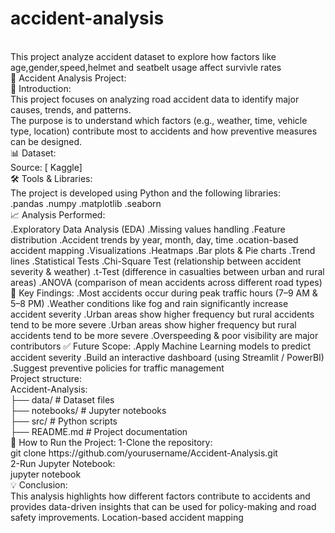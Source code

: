 # accident-analysis
<br>
This project analyze accident dataset to explore how factors like age,gender,speed,helmet and seatbelt usage affect survivle rates
<br>
🚦 Accident Analysis Project:
<br>
📌 Introduction:
<br>
This project focuses on analyzing road accident data to identify major causes, trends, and patterns.
<br>
The purpose is to understand which factors (e.g., weather, time, vehicle type, location) contribute most to accidents and how preventive measures can be designed.
<br>
📊 Dataset:
<br>
Source: [ Kaggle]
<br>
🛠 Tools & Libraries:
<br>
The project is developed using Python and the following libraries:
<br>
.pandas
.numpy
.matplotlib
.seaborn
<br>
📈 Analysis Performed:
<br>
.Exploratory Data Analysis (EDA)
.Missing values handling
.Feature distribution
.Accident trends by year, month, day, time
.ocation-based accident mapping
.Visualizations
.Heatmaps
.Bar plots & Pie charts
.Trend lines
.Statistical Tests
.Chi-Square Test (relationship between accident severity & weather)
.t-Test (difference in casualties between urban and rural areas)
.ANOVA (comparison of mean accidents across different road types)
<br>
🔑 Key Findings:
.Most accidents occur during peak traffic hours (7–9 AM & 5–8 PM)
.Weather conditions like fog and rain significantly increase accident severity
.Urban areas show higher frequency but rural accidents tend to be more severe
.Urban areas show higher frequency but rural accidents tend to be more severe
.Overspeeding & poor visibility are major contributors
✅ Future Scope:
.Apply Machine Learning models to predict accident severity
.Build an interactive dashboard (using Streamlit / PowerBI)
.Suggest preventive policies for traffic management
<br>
Project structure:
<br>
Accident-Analysis:
<br>
├── data/                # Dataset files
<br>
├── notebooks/           # Jupyter notebooks
<br>
├── src/                 # Python scripts
<br>
├── README.md            # Project documentation
<br>
🚀 How to Run the Project:
1-Clone the repository:
<br>
git clone https://github.com/yourusername/Accident-Analysis.git
<br>
2-Run Jupyter Notebook:
<br>
jupyter notebook
<br>
💡 Conclusion:
<br>
This analysis highlights how different factors contribute to accidents and provides data-driven insights that can be used for policy-making and road safety improvements.
Location-based accident mapping

